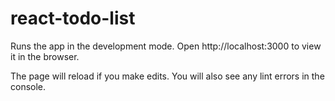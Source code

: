 # react-todo-list
Runs the app in the development mode.
Open http://localhost:3000 to view it in the browser.

The page will reload if you make edits.
You will also see any lint errors in the console.